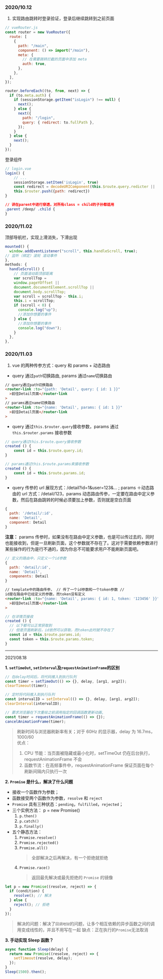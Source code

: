 ### 2020/10.12

1.  实现路由跳转时登录验证，登录后继续跳转到之前页面

```javascript
// vueRouter.js
const router = new VueRouter({
  route: [
    {
      path: "/main",
      component: () => import("/main"),
      meta: {
        // 在需要跳转拦截的页面中添加 meta
        auth: true,
      },
    },
  ],
});

router.beforeEach((to, from, next) => {
  if (to.meta.auth) {
    if (sessionStorage.getItem("isLogin") !== null) {
      next();
    } else {
      next({
        path: "/login",
        query: { redirect: to.fullPath },
      });
    }
  } else {
    next();
  }
});
```

登录组件

```javascript
// login.vue
login() {
    // ...
    sessionStorage.setItem('isLogin', true)
    const redirect = decodeURIComponent(this.$route.query.redicter || '/')
    this.$router.push({path: redirect})
}
```

```css
// 讲在parent中进行穿透，对所有class = child的子孙都适用
.parent /deep/ .child {
}
```

### 2020/11.02

顶部导航栏，实现上滑消失，下滑出现

```javascript
mounted() {
  window.addEventListener("scroll", this.handleScroll, true);
// 监听（绑定）滚轮 滚动事件
},
methods: {
  handleScroll() {
    // 页面滚动距顶部距离
    var scrollTop =
    window.pageYOffset ||
    document.documentElement.scrollTop ||
    document.body.scrollTop;
    var scroll = scrollTop - this.i;
    this.i = scrollTop;
    if (scroll < 0) {
      console.log("up");
      //添加你想要的事件
    } else {
      //添加你想要的事件
      console.log("down");
    }
  },
},
```

### 2020/11.03

1. vue 的两种传参方式：query 和 params + 动态路由

- query 通过`path`切换路由, params 通过`name`切换路由

```html
// query通过path切换路由
<router-link :to="{path: 'Detail', query: { id: 1 }}"
  >前往Detail页面</router-link
>
// params通过name切换路由
<router-link :to="{name: 'Detail', params: { id: 1 }}"
  >前往Detail页面</router-link
>
```

- query 通过`this.$router.query`接收参数，params 通过 `this.$router.params` 接收参数

```javascript
// query通过this.$route.query接收参数
created () {
    const id = this.$route.query.id;
}

// params通过this.$route.params来接收参数
created () {
    const id = this.$route.params.id;
}
```

- query 传参的 url 展现方式：/detail?id=1&user=123&... ; params ＋动态路由的 url 方式：/detail/123，params 动态路由传参，一定要在路由中定义参数，然后在路由跳转的时候必须要加上参数，否则就是空白页面

```javascript
{
  path: '/detail/:id',
  name: 'Detail',
  component: Detail
}
```

**注意：**
params 传参时，如果没有在路由中定义参数，也是可以传过去的，同时也能接收到，但是一旦刷新页面，这个参数就不存在了。这对于需要依赖参数进行某些操作的行为是行不通的，因为你总不可能要求用户不能刷新页面吧。

```javascript
// 定义的路由中，只定义一个id参数
{
  path: 'detail/:id',
  name: 'Detail',
  components: Detail
}
```

```html
// template中的路由传参， // 传了一个id参数和一个token参数 //
id是在路由中已经定义的参数，而token没有定义
<router-link :to="{name: 'Detail', params: { id: 1, token: '123456' }}"
  >前往Detail页面</router-link
>
```

```javascript
// 在详情页接收
created () {
  // 以下都可以正常获取到
  // 但是页面刷新后，id依然可以获取，而token此时就不存在了
  const id = this.$route.params.id;
  const token = this.$route.params.token;
}
```

---

2021/08.18

**1. `setTimeOut`, `setInterval`及`requestAnimationFrame`的区别**

```javascript
// 在delay时间后，将代码推入到执行队列
const timer = setTimeOut(() => {}, delay, [arg1, arg2]);
clearTimeout(timer);

// 定时将代码推入到执行队列
const intervalID = setInterval(() => {}, delay, [arg1, arg2]);
clearInterval(intervalID);

// 要求浏览器在下次重绘之前调用指定的回调函数更新动画,
const timer = requestAnimationFrame(() => {});
cancelAnimationFrame(timer);
```

> 刷新时间与浏览器刷新率有关；对于 60Hz 的显示器，delay 为 16.7ms，1000/60  
> 优点：
>
> 1. CPU 节能：当页面被隐藏或最小化时，setTimeOut 仍在后台执行，requestAnimationFrame 不会
> 2. 函数节流：在高频事件中，requestAnimationFrame 保证页面在每个刷新间隔内只执行一次

**2. `Promise` 是什么，解决了什么问题**

- 接收一个函数作为参数；
- 函数接受两个函数作为参数，`resolve` 和 `reject`
- `Promise` 具有三种状态：`pending`，`fulfilled`，`rejected`；
- 三个实例方法： p = new Promise()
  1. `p.then()`
  2. `p.catch()`
  3. `p.finally()`
- 五个静态方法：
  1. `Promise.resolve()`
  2. `Promise.rejected()`
  3. `Promise.all()`
     > 全部解决之后再解决，有一个拒绝就拒绝
  4. `Promise.race()`
     > 返回最先解决或最先拒绝的 `Promise` 的镜像

```javascript
let p = new Promise((resolve, reject) => {
  if (condition) {
    resolve(); // 解决
  } else {
    reject(); // 拒绝
  }
});
```

> 解决的问题：解决了`回调地狱`的问题，让多个相互依赖的异步函数之间的调用变成线性的，并且不用写在一起
> 缺点：正在执行的`Promise`无法取消

**3. 手动实现 Sleep 函数？**

```javascript
async function Sleep(delay) {
  return new Promise((resolve, reject) => {
    setTimeout(resolve, delay);
  });
}
Sleep(1500).then();
```
